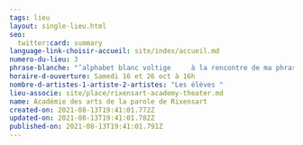 ```yaml
---
tags: lieu
layout: single-lieu.html
seo:
  twitter:card: summary
language-link-choisir-accueil: site/index/accueil.md
numero-du-lieu: 3
phrase-blanche: "’alphabet blanc voltige     à la rencontre de ma phrase "
horaire-d-ouverture: Samedi 16 et 26 oct à 16h
nombre-d-artistes-1-artiste-2-artistes: "Les élèves "
lieu-associe: site/place/rixensart-academy-theater.md
name: Académie des arts de la parole de Rixensart
created-on: 2021-08-13T19:41:01.772Z
updated-on: 2021-08-13T19:41:01.782Z
published-on: 2021-08-13T19:41:01.791Z
---
```

